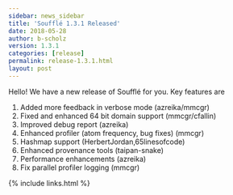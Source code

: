 ```yaml
---
sidebar: news_sidebar
title: 'Soufflé 1.3.1 Released'
date: 2018-05-28
author: b-scholz
version: 1.3.1
categories: [release]
permalink: release-1.3.1.html
layout: post
---
```

Hello! We have a new release of Soufflé for you. Key features are

1.  Added more feedback in verbose mode (azreika/mmcgr)
2.  Fixed and enhanced 64 bit domain support (mmcgr/cfallin)
3.  Improved debug report (azreika)
4.  Enhanced profiler (atom frequency, bug fixes) (mmcgr)
5.  Hashmap support (HerbertJordan,65linesofcode)
6.  Enhanced provenance tools (taipan-snake)
7.  Performance enhancements (azreika)
8.  Fix parallel profiler logging (mmcgr)

{% include links.html %}
